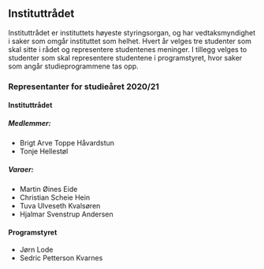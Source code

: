 Instituttrådet
---

Instituttrådet er instituttets høyeste styringsorgan, og har vedtaksmyndighet i saker som omgår instituttet som helhet. Hvert år velges tre studenter som skal sitte i rådet og representere studentenes meninger. I tillegg velges to studenter som skal representere studentene i programstyret, hvor saker som angår studieprogrammene tas opp.

### Representanter for studieåret 2020/21
#### Instituttrådet
##### Medlemmer:

- Brigt Arve Toppe Håvardstun
- Tonje Hellestøl

##### Varaer:

- Martin Øines Eide
- Christian Scheie Hein
- Tuva Ulveseth Kvalsøren
- Hjalmar Svenstrup Andersen

#### Programstyret
- Jørn Lode
- Sedric Petterson Kvarnes